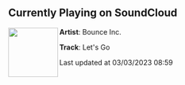 ## Currently Playing on SoundCloud

[<img align="left" width="100" src="https://i1.sndcdn.com/artworks-thYer3q0OLIN-0-t500x500.jpg">](https://soundcloud.com/bounceincofficial/lets-go?in=hysteriarecords/sets/bounce-inc-x-splt-lets-go)

**Artist**: Bounce Inc. 

**Track**: Let's Go

Last updated at 03/03/2023 08:59
